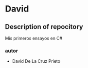 # David

## Description of repocitory
 Mis primeros ensayos en C# 

### autor 
* David De La Cruz Prieto